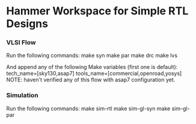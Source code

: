 # Hammer Workspace for Simple RTL Designs

### VLSI Flow

Run the following commands:
    make syn
    make par
    make drc
    make lvs

And append any of the following Make variables (first one is default):
    tech_name=[sky130,asap7]
    tools_name=[commercial,openroad,yosys]
NOTE: haven't verified any of this flow with asap7 configuration yet.

### Simulation
Run the following commands:
    make sim-rtl
    make sim-gl-syn
    make sim-gl-par